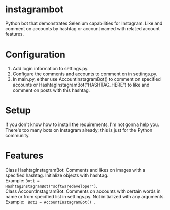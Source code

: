 # instagrambot
Python bot that demonstrates Selenium capabilities for Instagram. Like and comment on accounts by hashtag or account named with related account features.

# Configuration
1. Add login information to settings.py.  
2. Configure the comments and accounts to comment on in settings.py.   
3. In main.py, either use AccountInstagramBot() to comment on specified accounts or HashtagInstagramBot("HASHTAG_HERE") to like and comment on posts with this hashtag.  


# Setup
If you don't know how to install the requirements, I'm not gonna help you. There's too many bots on Instagram already; this is just for the Python community.

# Features
Class HashtagInstagramBot: Comments and likes on images with a specified hashtag. Initialize objects with hashtag.  
Example: <code>Bot1 = HashtagInstagramBot("softwaredeveloper")</code>.  
Class AccountInstagramBot: Comments on accounts with certain words in name or from specified list in settings.py. Not initialized with any arguments.  
Example: <code> Bot2 = AccountInstagramBot() </code>.  
